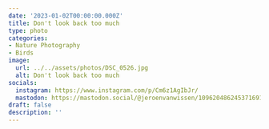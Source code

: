 ```yaml
---
date: '2023-01-02T00:00:00.000Z'
title: Don't look back too much
type: photo
categories:
- Nature Photography
- Birds
image:
  url: ../../assets/photos/DSC_0526.jpg
  alt: Don't look back too much
socials:
  instagram: https://www.instagram.com/p/Cm6z1AgIbJr/
  mastodon: https://mastodon.social/@jeroenvanwissen/109620486245371691
draft: false
description: ''
---
```

